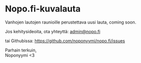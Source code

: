 # Nopo.fi-kuvalauta

Vanhojen lautojen raunioille perustettava uusi lauta, coming soon.

Jos kehitysideoita, ota yhteyttä: [admin@nopo.fi](mailto:admin@nopo.fi)

tai Githubissa: https://github.com/noponyymi/nopo.fi/issues

Parhain terkuin,<br>
Noponyymi <3
